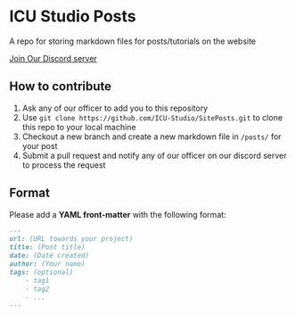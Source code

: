 # ICU Studio Posts
A repo for storing markdown files for posts/tutorials on the website

[Join Our Discord server](https://discord.gg/HqbqGp2YZ4)

## How to contribute
1. Ask any of our officer to add you to this repository
2. Use `git clone https://github.com/ICU-Studio/SitePosts.git` to clone this repo to your local machine
3. Checkout a new branch and create a new markdown file in `/posts/` for your post
4. Submit a pull request and notify any of our officer on our discord server to process the request

## Format
Please add a **YAML front-matter** with the following format:
```markdown
---
url: (URL towards your project)
title: (Post title)
date: (Date created)
author: (Your name)
tags: (optional)
    - tag1
    - tag2
    - ...
---
```

